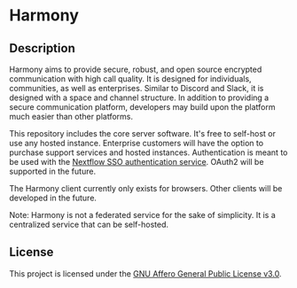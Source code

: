 # Harmony

## Description
Harmony aims to provide secure, robust, and open source encrypted communication with high call quality. It is designed for individuals, communities, as well as enterprises. Similar to Discord and Slack, it is designed with a space and channel structure. In addition to providing a secure communication platform, developers may build upon the platform much easier than other platforms.  

This repository includes the core server software. It's free to self-host or use any hosted instance. Enterprise customers will have the option to purchase support services and hosted instances. Authentication is meant to be used with the [Nextflow SSO authentication service](https://github.com/Nextflow-Cloud/sso-system). OAuth2 will be supported in the future.

The Harmony client currently only exists for browsers. Other clients will be developed in the future.

Note: Harmony is not a federated service for the sake of simplicity. It is a centralized service that can be self-hosted.

## License
This project is licensed under the [GNU Affero General Public License v3.0](https://github.com/Nextflow-Cloud/harmony/blob/main/LICENSE).
